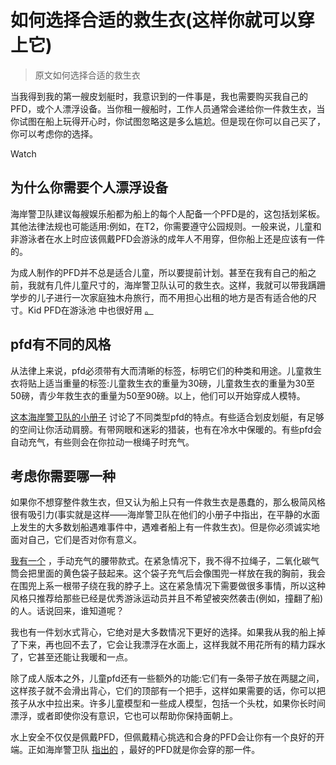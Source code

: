 # 如何选择合适的救生衣(这样你就可以穿上它)

> 原文如何选择合适的救生衣

当我得到我的第一艘皮划艇时，我意识到的一件事是，我也需要购买我自己的PFD，或个人漂浮设备。当你租一艘船时，工作人员通常会递给你一件救生衣，当你试图在船上玩得开心时，你试图忽略这是多么尴尬。但是现在你可以自己买了，你可以考虑你的选择。

Watch

## 为什么你需要个人漂浮设备

海岸警卫队建议每艘娱乐船都为船上的每个人配备一个PFD是的，这包括划桨板。其他法律法规也可能适用:例如，在T2，你需要遵守公园规则。一般来说，儿童和非游泳者在水上时应该佩戴PFD会游泳的成年人不用穿，但你船上还是应该有一件的。

为成人制作的PFD并不总是适合儿童，所以要提前计划。甚至在我有自己的船之前，我就有几件儿童尺寸的，海岸警卫队认可的救生衣。这样，我就可以带我蹒跚学步的儿子进行一次家庭独木舟旅行，而不用担心出租的地方是否有适合他的尺寸。Kid PFD在游泳池 中也很好用 [。](https://lifehacker.com/keep-kids-safe-in-the-pool-with-a-life-jacket-party-1836214268)

## pfd有不同的风格

从法律上来说，pfd必须带有大而清晰的标签，标明它们的种类和用途。儿童救生衣将贴上适当重量的标签:儿童救生衣的重量为30磅，儿童救生衣的重量为30至50磅，青少年救生衣的重量为50至90磅。以上，他们可以开始穿成人模特。

[这本海岸警卫队的小册子](https://uscgboating.org/images/howtochoosetherightlifejacket_brochure.pdf) 讨论了不同类型pfd的特点。有些适合划皮划艇，有足够的空间让你活动肩膀。有带网眼和迷彩的猎装，也有在冷水中保暖的。有些pfd会自动充气，有些则会在你拉动一根绳子时充气。

## **考虑你需要哪一种**

如果你不想穿整件救生衣，但又认为船上只有一件救生衣是愚蠢的，那么极简风格很有吸引力(事实就是这样——海岸警卫队在他们的小册子中指出，在平静的水面上发生的大多数划船遇难事件中，遇难者船上有一件救生衣)。但是你必须诚实地面对自己，它们是否对你有意义。

[我有一个](https://www.amazon.com/gp/product/B004D344F2/ref=ppx_od_dt_b_asin_title_s00?asc_campaign=InlineText&asc_refurl=https://lifehacker.com/how-to-choose-the-right-lifejacket-so-youll-actually-w-1847616180&asc_source=&ie=UTF8&psc=1&tag=kinjalifehackerlink-20) ，手动充气的腰带款式。在紧急情况下，我不得不拉绳子，二氧化碳气筒会把里面的黄色袋子鼓起来。这个袋子充气后会像围兜一样放在我的胸前，我会在围兜上系一根带子绕在我的脖子上。这在紧急情况下需要做很多事情，所以这种风格只推荐给那些已经是优秀游泳运动员并且不希望被突然袭击(例如，撞翻了船)的人。话说回来，谁知道呢？

我也有一件划水式背心，它绝对是大多数情况下更好的选择。如果我从我的船上掉了下来，再也回不去了，它会让我漂浮在水面上，这样我就不用花所有的精力踩水了，它甚至还能让我暖和一点。

除了成人版本之外，儿童pfd还有一些额外的功能:它们有一条带子放在两腿之间，这样孩子就不会滑出背心，它们的顶部有一个把手，这样如果需要的话，你可以把孩子从水中拉出来。许多儿童模型和一些成人模型，包括一个头枕，如果你长时间漂浮，或者即使你没有意识，它也可以帮助你保持面朝上。

水上安全不仅仅是佩戴PFD，但佩戴精心挑选和合身的PFD会让你有一个良好的开端。正如海岸警卫队 [指出的](https://uscgboating.org/recreational-boaters/life-jacket-wear-wearing-your-life-jacket.php) ，最好的PFD就是你会穿的那一件。